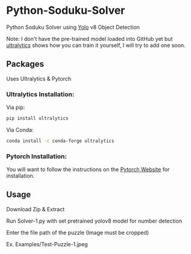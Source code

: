 # Python-Soduku-Solver
Python Soduku Solver using [Yolo](https://docs.ultralytics.com/quickstart/) v8 Object Detection


Note: I don't have the pre-trained model loaded into GitHub yet but [ultralytics](https://docs.ultralytics.com/quickstart/) shows how you can train it yourself, I will try to add one soon.

## Packages
Uses Ultralytics & Pytorch

### Ultralytics Installation:

Via pip: 
```bash
pip install ultralytics
```

Via Conda: 
```bash
conda install -c conda-forge ultralytics
```
### Pytorch Installation:
You will want to follow the instructions on the [Pytorch Website](https://pytorch.org/get-started/locally/) for installation.

## Usage
Download Zip & Extract

Run Solver-1.py with set pretrained yolov8 model for number detection

Enter the file path of the puzzle (Image must be cropped)

Ex. Examples/Test-Puzzle-1.jpeg
